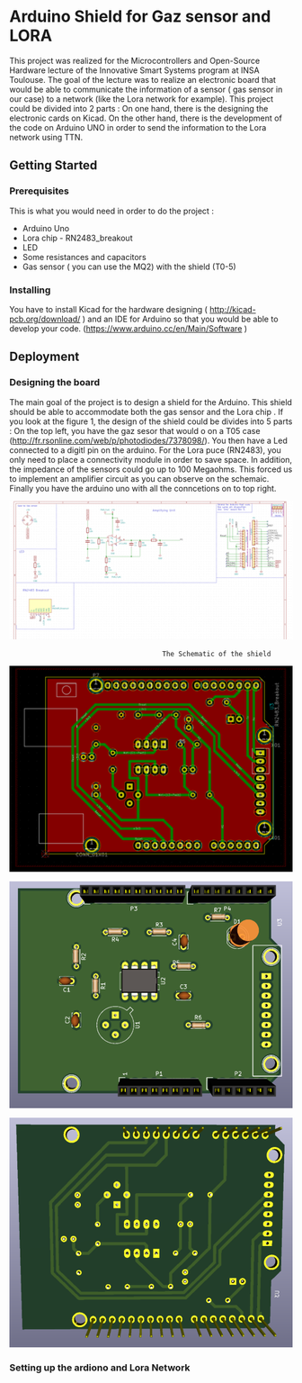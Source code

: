 # Arduino Shield for Gaz sensor and LORA
This project was realized for the Microcontrollers and Open-Source Hardware lecture
of the Innovative Smart Systems program at INSA Toulouse. The goal of the lecture was
to realize an electronic  board that would be able to communicate the information of a 
sensor ( gas sensor in our case) to a network (like the Lora network for example). 
This project could be divided into 2 parts : On one hand, there  is the designing 
the electronic cards on Kicad. On the other hand, there is the development of the 
code on Arduino UNO in order to send the information to the Lora network using TTN.
## Getting Started
### Prerequisites
This is what you would need in order to do the project :
<ul>
    <li>Arduino Uno</li>
    <li>Lora chip - RN2483_breakout</li>
    <li>LED</li>
    <li>Some resistances and capacitors</li>
    <li>Gas sensor ( you can use the MQ2) with the shield (T0-5)</li>
</ul>

### Installing
You have to install Kicad for the hardware designing ( http://kicad-pcb.org/download/ )
and an IDE for Arduino so that you would be able to develop your code. 
(https://www.arduino.cc/en/Main/Software )

## Deployment
### Designing the board
The main goal of the project is to design a shield for the Arduino. This shield should be able to accommodate both the gas sensor and the Lora chip . 
If you look at the figure 1, the design of the shield could be divides into 5 parts :
On the top left, you have the gaz sesor that would o on a T05 case (http://fr.rsonline.com/web/p/photodiodes/7378098/). You then have a Led connected to a digitl pin on the arduino. For the Lora puce (RN2483), you only need to place a connectivity module in order to save space.  In addition, the impedance of the sensors could go up to 100 Megaohms. This forced us to implement an amplifier circuit as you can observe on the schemaic. Finally you have the arduino uno with all the conncetions on to top right.

![The Schematic](./pictures/GasSensor_schematic.PNG)

                                          The Schematic of the shield

![The PCB](./pictures/PCB.PNG)

![Front of the pcb in 3D view](./pictures/Front_pcb.PNG)

![Back of the pcb in 3D view](./pictures/back_pcb.PNG)


### Setting up the ardiono and Lora Network


